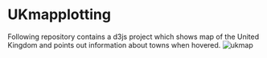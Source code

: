 # UKmapplotting 

Following repository contains a d3js project which shows map of the United Kingdom and points out information about towns when hovered. 
![ukmap](https://github.com/Mehul651/UKmapplotting/assets/85168481/f3419c1c-12fe-475a-b942-ebb84665fb67)
